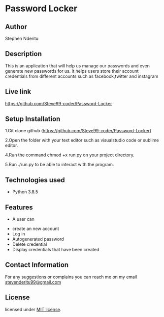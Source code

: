 # Password Locker

## Author
Stephen Nderitu

## Description   
This is an application that will help us manage our passwords and even generate new passwords for us.
It helps users store their account credentials from different accounts such as facebook,twitter and instagram

## Live link
https://github.com/Steve99-coder/Password-Locker

## Setup Installation
1.Git clone github (https://github.com/Steve99-coder/Password-Locker)

2.Open the folder with your text editor such as visualstudio code or sublime editor.

4.Run the command chmod +x run.py on your project directory.

5.Run ./run.py to be able to interact with the program.

## Technologies used

- Python 3.8.5

## Features
- A user can 
* create an new account
* Log in 
* Autogenerated password
* Delete credential
* Display credentials that have been created

## Contact Information
For any suggestions or complains you can reach me on my email stevenderitu99@gmail.com

## License
licensed under [MIT license](license).
